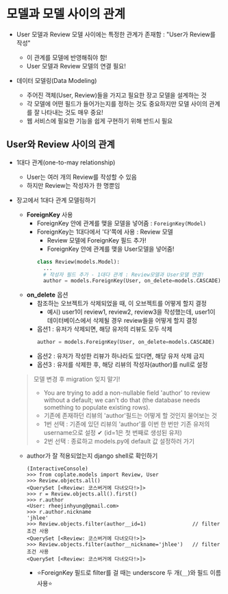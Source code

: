 # 모델과 모델 사이의 관계

- User 모델과 Review 모델 사이에는 특정한 관계가 존재함 : "User가 Review를 작성"
  - 이 관계를 모델에 반영해줘야 함!
  - User 모델과 Review 모델의 연결 필요!

- 데이터 모델링(Data Modeling)
  - 주어진 객체(User, Review)들을 가지고 필요한 장고 모델을 설계하는 것
  - 각 모델에 어떤 필드가 들어가는지를 정하는 것도 중요하지만 모델 사이의 관계를 잘 나타내는 것도 매우 중요!
  - 웹 서비스에 필요한 기능을 쉽게 구현하기 위해 반드시 필요

## User와 Review 사이의 관계

- 1대다 관계(one-to-may relationship)
  - User는 여러 개의 Review를 작성할 수 있음
  - 하지만 Review는 작성자가 한 명뿐임

- 장고에서 1대다 관계 모델링하기
  - **ForeignKey** 사용
    - ForeignKey 안에 관계를 맺을 모델을 넣어줌 : `ForeignKey(Model)`
    - ForeignKey는 1대다에서 '다'쪽에 사용 : Review 모델
      - Review 모델에 ForeignKey 필드 추가!
      - ForeignKey 안에 관계를 맺을 User모델을 넣어줌!
      ```py
      class Review(models.Model):
        ...
        # 작성자 필드 추가 - 1대다 관계 : Review모델과 User모델 연결!
        author = models.ForeignKey(User, on_delete=models.CASCADE)
      ```
  - **on_delete** 옵션
    - 참조하는 오브젝트가 삭제되었을 때, 이 오브젝트를 어떻게 할지 결정
      - 예시) user1이 review1, review2, review3을 작성했는데, user1이 데이터베이스에서 삭제될 경우 review들을 어떻게 할지 결정
    - 옵션1 : 유저가 삭제되면, 해당 유저의 리뷰도 모두 삭제
      ```py
      author = models.ForeignKey(User, on_delete=models.CASCADE)
      ```
    - 옵션2 : 유저가 작성한 리뷰가 하나라도 있다면, 해당 유저 삭제 금지
    - 옵션3 : 유저를 삭제한 후, 해당 리뷰의 작성자(author)를 null로 설정

  > 모델 변경 후 migration 잊지 말기!
  >  - You are trying to add a non-nullable field 'author' to review without a default; we can't do that (the database needs something to populate existing rows).
  >  - 기존에 존재하던 리뷰의 'author'필드는 어떻게 할 것인지 물어보는 것
  >  - 1번 선택 : 기존에 있던 리뷰의 'author'를 이번 한 번만 기존 유저의 username으로 설정 ✔ (id=1은 첫 번째로 생성된 유저)
  >  - 2번 선택 : 종료하고 models.py에 default 값 설정하러 가기

  - author가 잘 적용되었는지 django shell로 확인하기
    ```
    (InteractiveConsole)
    >>> from coplate.models import Review, User
    >>> Review.objects.all()
    <QuerySet [<Review: 코스버거에 다녀오다!>]>
    >>> r = Review.objects.all().first()
    >>> r.author
    <User: rheejinhyung@gmail.com>
    >>> r.author.nickname
    'jhlee'
    >>> Review.objects.filter(author__id=1)               // filter 조건 사용
    <QuerySet [<Review: 코스버거에 다녀오다!>]>
    >>> Review.objects.filter(author__nickname='jhlee')   // filter 조건 사용
    <QuerySet [<Review: 코스버거에 다녀오다!>]>
    ```
    - ⭐ForeignKey 필드로 filter를 걸 때는 underscore 두 개(`__`)와 필드 이름 사용⭐